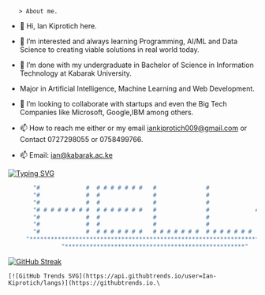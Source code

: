        > About me.
       
- 👋 Hi, Ian Kiprotich here.


- 👀 I’m interested and always learning Programming, AI/ML and Data Science to creating viable solutions in real world today.
- 🌱 I’m done with my undergraduate in Bachelor of Science in Information Technology at Kabarak University.
- Major in Artificial Intelligence, Machine Learning and Web Development.
- 💞️ I’m looking to collaborate with startups and even the Big Tech Companies like Microsoft, Google,IBM among others.
- 📫 How to reach me either or my email iankiprotich009@gmail.com or Contact 0727298055 or 0758499766.
- 📫 Email: ian@kabarak.ac.ke
  
[![Typing SVG](https://readme-typing-svg.demolab.com?font=Fira+Code&duration=5003&pause=1000&color=0EF732&vCenter=true&random=false&width=435&lines=My+name+is+Ian+Kiprotich;Am+a+Student;Always+learning%2C+unlearning+and+relearning+yearning;Aspiring+Web+Developer)](https://git.io/typing-svg)
<!---
Ian-Kiprotich/Ian-Kiprotich is a ✨ special ✨ repository because its `README.md` (this file) appears on your GitHub profile.
You can click the Preview link to take a look at your changes.
--->
```bash
       "#             #  # # # # # # #   #              #                   #          "
       "#             #  #               #              #                 #   #        "
       "#             #  #               #              #               #       #      "
       "# # # # # # # #  # # # # # # #   #              #             #           #    "
       "#             #  #               #              #               #       #      "
       "#             #  #               #              #                 #   #        "
       "#             #  # # # # # # #   # # # # # # #  # # # # # # #       #          "
     "******************************************************************************"
               "***************************************************"
```
  [![GitHub Streak](https://streak-stats.demolab.com/?user=Ian-Kiprotich)](https://git.io/streak-stats)                  
```
[![GitHub Trends SVG](https://api.githubtrends.io/user=Ian-Kiprotich/langs)](https://githubtrends.io.\

